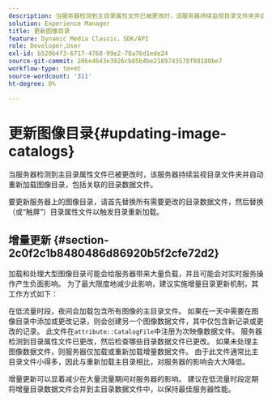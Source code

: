 ```yaml
---
description: 当服务器检测到主目录属性文件已被更改时，该服务器持续监视目录文件夹并自动重新加载图像目录，包括关联的目录数据文件。
solution: Experience Manager
title: 更新图像目录
feature: Dynamic Media Classic，SDK/API
role: Developer,User
exl-id: b520b4f3-6717-4768-99e2-78a76d1ede24
source-git-commit: 206e4643e3926cb85b4be2189743578f88180be7
workflow-type: tm+mt
source-wordcount: '311'
ht-degree: 0%

---
```


# 更新图像目录{#updating-image-catalogs}

当服务器检测到主目录属性文件已被更改时，该服务器持续监视目录文件夹并自动重新加载图像目录，包括关联的目录数据文件。

要更新服务器上的图像目录，请首先替换所有需要更改的目录数据文件，然后替换（或“触屏”）目录属性文件以触发目录重新加载。

## 增量更新 {#section-2c0f2c1b8480486d86920b5f2cfe72d2}

加载和处理大型图像目录可能会给服务器带来大量负载，并且可能会对实时服务操作产生负面影响。 为了最大限度地减少此影响，建议实施增量目录更新机制，其工作方式如下：

在低流量时段，夜间会加载包含所有图像的主目录文件。 如果在一天中需要在图像目录中添加或更改记录，则会创建另一个图像数据文件，其中仅包含新记录或更改的记录。 此文件在`attribute::CatalogFile`中注册为次映像数据文件。 服务器检测到目录属性文件已更改，然后检查哪些目录数据文件已更改。 如果未处理主图像数据文件，则服务器仅加载或重新加载增量数据文件。 由于此文件通常比主目录文件小得多，因此与重新加载主目录相比，对服务器的影响会大大降低。

增量更新可以显着减少在大量流量期间对服务器的影响。 建议在低流量时段定期将增量目录数据文件合并到主目录数据文件中，以保持最佳服务器性能。
